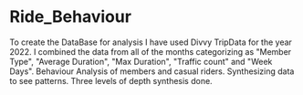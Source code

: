 # Ride_Behaviour
To create the DataBase for analysis I have used Divvy TripData for the year 2022.
I combined the data from all of the months categorizing as "Member Type", "Average Duration", "Max Duration", "Traffic count" and "Week Days".
Behaviour Analysis of members and casual riders.
Synthesizing data to see patterns.
Three levels of depth synthesis done.
